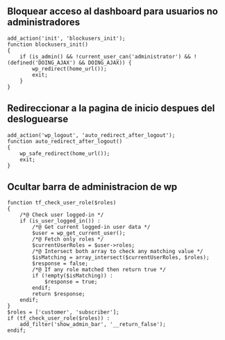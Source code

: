 ## Bloquear acceso al dashboard para usuarios no administradores

```
add_action('init', 'blockusers_init');
function blockusers_init()
{
    if (is_admin() && !current_user_can('administrator') && !(defined('DOING_AJAX') && DOING_AJAX)) {
        wp_redirect(home_url());
        exit;
    }
}
```

## Redireccionar a la pagina de inicio despues del desloguearse


```
add_action('wp_logout', 'auto_redirect_after_logout');
function auto_redirect_after_logout()
{
    wp_safe_redirect(home_url());
    exit;
}
```


## Ocultar barra de administracion de wp

```
function tf_check_user_role($roles)
{
    /*@ Check user logged-in */
    if (is_user_logged_in()) :
        /*@ Get current logged-in user data */
        $user = wp_get_current_user();
        /*@ Fetch only roles */
        $currentUserRoles = $user->roles;
        /*@ Intersect both array to check any matching value */
        $isMatching = array_intersect($currentUserRoles, $roles);
        $response = false;
        /*@ If any role matched then return true */
        if (!empty($isMatching)) :
            $response = true;
        endif;
        return $response;
    endif;
}
$roles = ['customer', 'subscriber'];
if (tf_check_user_role($roles)) :
    add_filter('show_admin_bar', '__return_false');
endif;
```
